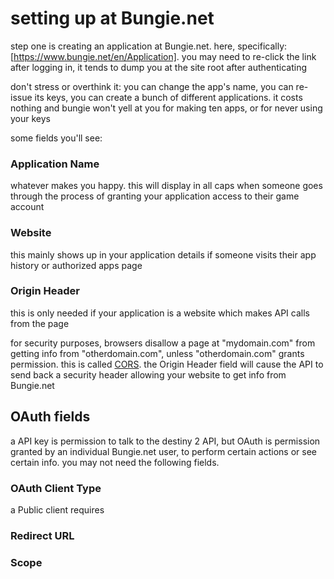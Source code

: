 # setting up at Bungie.net
step one is creating an application at Bungie.net. here, specifically: [https://www.bungie.net/en/Application]. you may need to re-click the link after logging in, it tends to dump you at the site root after authenticating

don't stress or overthink it: you can change the app's name, you can re-issue its keys, you can create a bunch of different applications. it costs nothing and bungie won't yell at you for making ten apps, or for never using your keys

some fields you'll see:

### Application Name
whatever makes you happy. this will display in all caps when someone goes through the process of granting your application access to their game account

### Website
this mainly shows up in your application details if someone visits their app history or authorized apps page

### Origin Header
this is only needed if your application is a website which makes API calls from the page

for security purposes, browsers disallow a page at "mydomain.com" from getting info from "otherdomain.com", unless "otherdomain.com" grants permission. this is called [CORS](https://developer.mozilla.org/en-US/docs/Web/HTTP/CORS). the Origin Header field will cause the API to send back a security header allowing your website to get info from Bungie.net

## OAuth fields
a API key is permission to talk to the destiny 2 API, but OAuth is permission granted by an individual Bungie.net user, to perform certain actions or see certain info. you may not need the following fields.

### OAuth Client Type
a Public client requires

### Redirect URL


### Scope